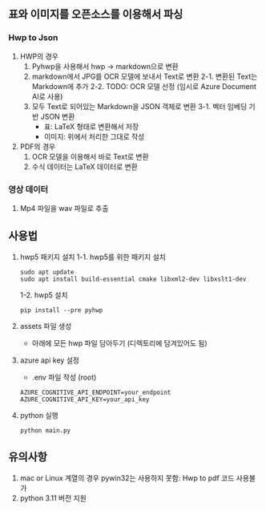 ## 표와 이미지를 오픈소스를 이용해서 파싱

### Hwp to Json

1. HWP의 경우
   1. Pyhwp을 사용해서 hwp -> markdown으로 변환
   2. markdown에서 JPG를 OCR 모델에 보내서 Text로 변환
      2-1. 변환된 Text는 Markdown에 추가
      2-2. TODO: OCR 모델 선정 (임시로 Azure Document AI로 사용)
   3. 모두 Text로 되어있는 Markdown을 JSON 객체로 변환
      3-1. 벡터 임베딩 기반 JSON 변환
      - 표: LaTeX 형태로 변환해서 저장
      - 이미지: 위에서 처리한 그대로 작성
2. PDF의 경우
   1. OCR 모델을 이용해서 바로 Text로 변환
   2. 수식 데이터는 LaTeX 데이터로 변환

### 영상 데이터

1.  Mp4 파일을 wav 파일로 추출

## 사용법

1. hwp5 패키지 설치
   1-1. hwp5를 위한 패키지 설치

   ```
   sudo apt update
   sudo apt install build-essential cmake libxml2-dev libxslt1-dev
   ```

   1-2. hwp5 설치

   ```
   pip install --pre pyhwp
   ```

2. assets 파일 생성

   - 아래에 모든 hwp 파일 담아두기 (디렉토리에 담겨있어도 됨)

3. azure api key 설정

   - .env 파일 작성 (root)

   ```
   AZURE_COGNITIVE_API_ENDPOINT=your_endpoint
   AZURE_COGNITIVE_API_KEY=your_api_key

   ```

4. python 실행
   ```
   python main.py
   ```

## 유의사항

1. mac or Linux 계열의 경우 pywin32는 사용하지 못함: Hwp to pdf 코드 사용불가
2. python 3.11 버전 지원
